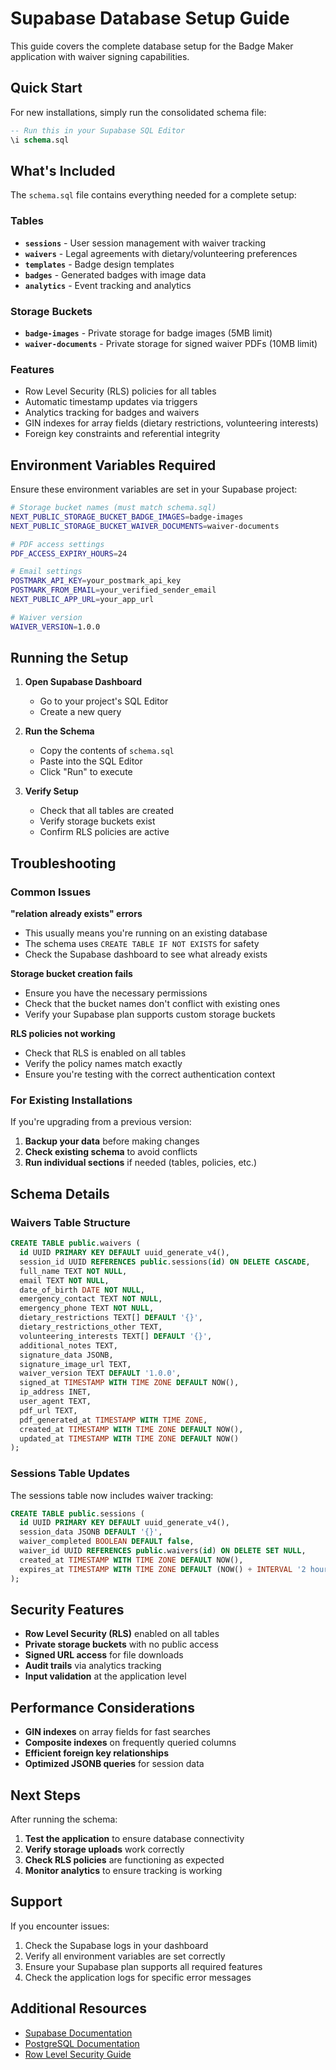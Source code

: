 # Supabase Database Setup Guide

This guide covers the complete database setup for the Badge Maker application with waiver signing capabilities.

## Quick Start

For new installations, simply run the consolidated schema file:

```sql
-- Run this in your Supabase SQL Editor
\i schema.sql
```

## What's Included

The `schema.sql` file contains everything needed for a complete setup:

### Tables
- **`sessions`** - User session management with waiver tracking
- **`waivers`** - Legal agreements with dietary/volunteering preferences
- **`templates`** - Badge design templates
- **`badges`** - Generated badges with image data
- **`analytics`** - Event tracking and analytics

### Storage Buckets
- **`badge-images`** - Private storage for badge images (5MB limit)
- **`waiver-documents`** - Private storage for signed waiver PDFs (10MB limit)

### Features
- Row Level Security (RLS) policies for all tables
- Automatic timestamp updates via triggers
- Analytics tracking for badges and waivers
- GIN indexes for array fields (dietary restrictions, volunteering interests)
- Foreign key constraints and referential integrity

## Environment Variables Required

Ensure these environment variables are set in your Supabase project:

```bash
# Storage bucket names (must match schema.sql)
NEXT_PUBLIC_STORAGE_BUCKET_BADGE_IMAGES=badge-images
NEXT_PUBLIC_STORAGE_BUCKET_WAIVER_DOCUMENTS=waiver-documents

# PDF access settings
PDF_ACCESS_EXPIRY_HOURS=24

# Email settings
POSTMARK_API_KEY=your_postmark_api_key
POSTMARK_FROM_EMAIL=your_verified_sender_email
NEXT_PUBLIC_APP_URL=your_app_url

# Waiver version
WAIVER_VERSION=1.0.0
```

## Running the Setup

1. **Open Supabase Dashboard**
   - Go to your project's SQL Editor
   - Create a new query

2. **Run the Schema**
   - Copy the contents of `schema.sql`
   - Paste into the SQL Editor
   - Click "Run" to execute

3. **Verify Setup**
   - Check that all tables are created
   - Verify storage buckets exist
   - Confirm RLS policies are active

## Troubleshooting

### Common Issues

**"relation already exists" errors**
- This usually means you're running on an existing database
- The schema uses `CREATE TABLE IF NOT EXISTS` for safety
- Check the Supabase dashboard to see what already exists

**Storage bucket creation fails**
- Ensure you have the necessary permissions
- Check that the bucket names don't conflict with existing ones
- Verify your Supabase plan supports custom storage buckets

**RLS policies not working**
- Check that RLS is enabled on all tables
- Verify the policy names match exactly
- Ensure you're testing with the correct authentication context

### For Existing Installations

If you're upgrading from a previous version:

1. **Backup your data** before making changes
2. **Check existing schema** to avoid conflicts
3. **Run individual sections** if needed (tables, policies, etc.)

## Schema Details

### Waivers Table Structure

```sql
CREATE TABLE public.waivers (
  id UUID PRIMARY KEY DEFAULT uuid_generate_v4(),
  session_id UUID REFERENCES public.sessions(id) ON DELETE CASCADE,
  full_name TEXT NOT NULL,
  email TEXT NOT NULL,
  date_of_birth DATE NOT NULL,
  emergency_contact TEXT NOT NULL,
  emergency_phone TEXT NOT NULL,
  dietary_restrictions TEXT[] DEFAULT '{}',
  dietary_restrictions_other TEXT,
  volunteering_interests TEXT[] DEFAULT '{}',
  additional_notes TEXT,
  signature_data JSONB,
  signature_image_url TEXT,
  waiver_version TEXT DEFAULT '1.0.0',
  signed_at TIMESTAMP WITH TIME ZONE DEFAULT NOW(),
  ip_address INET,
  user_agent TEXT,
  pdf_url TEXT,
  pdf_generated_at TIMESTAMP WITH TIME ZONE,
  created_at TIMESTAMP WITH TIME ZONE DEFAULT NOW(),
  updated_at TIMESTAMP WITH TIME ZONE DEFAULT NOW()
);
```

### Sessions Table Updates

The sessions table now includes waiver tracking:

```sql
CREATE TABLE public.sessions (
  id UUID PRIMARY KEY DEFAULT uuid_generate_v4(),
  session_data JSONB DEFAULT '{}',
  waiver_completed BOOLEAN DEFAULT false,
  waiver_id UUID REFERENCES public.waivers(id) ON DELETE SET NULL,
  created_at TIMESTAMP WITH TIME ZONE DEFAULT NOW(),
  expires_at TIMESTAMP WITH TIME ZONE DEFAULT (NOW() + INTERVAL '2 hours')
);
```

## Security Features

- **Row Level Security (RLS)** enabled on all tables
- **Private storage buckets** with no public access
- **Signed URL access** for file downloads
- **Audit trails** via analytics tracking
- **Input validation** at the application level

## Performance Considerations

- **GIN indexes** on array fields for fast searches
- **Composite indexes** on frequently queried columns
- **Efficient foreign key relationships**
- **Optimized JSONB queries** for session data

## Next Steps

After running the schema:

1. **Test the application** to ensure database connectivity
2. **Verify storage uploads** work correctly
3. **Check RLS policies** are functioning as expected
4. **Monitor analytics** to ensure tracking is working

## Support

If you encounter issues:

1. Check the Supabase logs in your dashboard
2. Verify all environment variables are set correctly
3. Ensure your Supabase plan supports all required features
4. Check the application logs for specific error messages

## Additional Resources

- [Supabase Documentation](https://supabase.com/docs)
- [PostgreSQL Documentation](https://www.postgresql.org/docs/)
- [Row Level Security Guide](https://supabase.com/docs/guides/auth/row-level-security)
